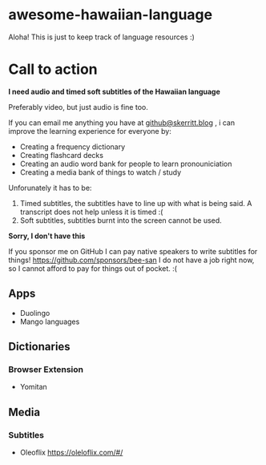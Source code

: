 # awesome-hawaiian-language
Aloha! This is just to keep track of language resources :)

# Call to action

**I need audio and timed soft subtitles of the Hawaiian language**

Preferably video, but just audio is fine too.

If you can email me anything you have at github@skerritt.blog , i can improve the learning experience for everyone by:
* Creating a frequency dictionary
* Creating flashcard decks
* Creating an audio word bank for people to learn pronouniciation
* Creating a media bank of things to watch / study

Unforunately it has to be:
1. Timed subtitles, the subtitles have to line up with what is being said. A transcript does not help unless it is timed :(
2. Soft subtitles, subtitles burnt into the screen cannot be used.

**Sorry, I don't have this**

If you sponsor me on GitHub I can pay native speakers to write subtitles for things!
https://github.com/sponsors/bee-san
I do not have a job right now, so I cannot afford to pay for things out of pocket. :(

## Apps
* Duolingo
* Mango languages

## Dictionaries

### Browser Extension
* Yomitan

## Media

### Subtitles

* Oleoflix https://oleloflix.com/#/
